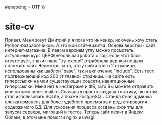 #encoding = UTF-8
# site-cv

Привет. Меня зовут Дмитрий и я пока что инженер, но очень хочу стать Python-разработчиком. А это мой сайт-визитка. 
Основа вёрстки - сайт интернет-магазина. 
В левом верхнем углу можно посмотеть актуальный курс ЦБРФ(небольшая работа с api). Если этот блок отсутствует, значит пара "try-except" отработала верно и не дала положить сайт.
Несмотря на то, что у сайта всего 2 страницы, использованы как шаблон "base", так и включение "include".
Есть тест, подтвержающий код 200 от главной страницы. 
На сайте есть гиперссылки на мои существующие соцсети, навигационные гиперссылки. 
Меня нет в инстаграме и ФБ, зато Вы можете отправить мне письмо через mail.ru.
Сначала я просто раздавал статику, но потом стал использовать SQLite, а позже PostgreSQL.
Стандартная админка слегка изменена для более удобного просмотра и редактирования содержимого БД. 
Для ускорения процесса созданы скрипты для запуска сервера, миграций и тестов.
Теперь сайт лежит в Яндекс Облаке, в этом мне помогли nginx и uwsgi.

